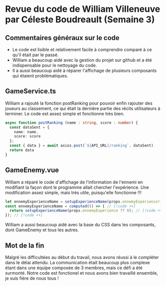 # Revue du code de William Villeneuve par Céleste Boudreault (Semaine 3)

## Commentaires généraux sur le code

- Le code est lisible et relativement facile à comprendre comparé à ce qu'il était par le passé.
- William a beaucoup aidé avec la gestion du projet sur github et a été indispensable pour le nettoyage du code.
- Il a aussi beaucoup aidé à réparer l'affichage de plusieurs composants qui étaient problématiques.

## GameService.ts

William a rajouté la fonction postRanking pour pouvoir enfin rajouter des joueurs au classement, ce qui était la dernière partie des récits utilisateurs à terminer. Le code est assez simple et fonctionne très bien.

```typescript
async function postRanking (name : string, score : number) {
  const dataSent = {
    name: name,
    score: score
  };
  const { data } = await axios.post(`${API_URL}/ranking`, dataSent)
  return data
}
```

## GameEnemy.vue

William a réparé le code d'affichage de l'information de l'ennemi en modifiant la façon dont le programme allait chercher l'expérience. Une modification assez simple, mais très utile, puisqu'elle fonctionne !!!

```typescript
let ennemyExperienceName = setupExperienceName(props.ennemyExperience!); // [!code --]
const ennemyExperienceName = computed(() => { // [!code ++]
  return setupExperienceName(props.ennemyExperience ?? 0); // [!code ++]
}); // [!code ++]
```

William a aussi beaucoup aidé avec la base du CSS dans les composants, dont GameEnemy et tous les autres.

## Mot de la fin

Malgré les difficultées au début du travail, nous avons réussi à le compléter dans le délai attendu. La communication était beaucoup plus complexe étant dans une équipe composée de 3 membres, mais ce défi a été surmonté. Notre code est fonctionel et nous avons bien travaillé ensemble, je suis fière de nous tous !
